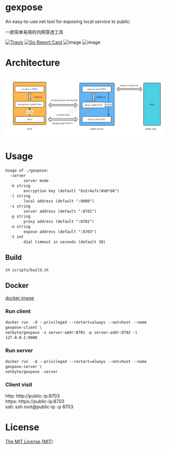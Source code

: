 # gexpose

An easy-to-use net tool for exposing local service to public.

一款简单易用的内网穿透工具

[![Travis](https://travis-ci.com/net-byte/gexpose.svg?branch=main)](https://github.com/net-byte/gexpose)
[![Go Report Card](https://goreportcard.com/badge/github.com/net-byte/gexpose)](https://goreportcard.com/report/github.com/net-byte/gexpose)
![image](https://img.shields.io/badge/License-MIT-orange)
![image](https://img.shields.io/badge/License-Anti--996-red)

# Architecture
<p>
	<img src="https://github.com/net-byte/gexpose/raw/main/assets/gexpose.png" alt="gexpose" width="900">
</p>

# Usage

```
Usage of ./gexpose:
  -server
        server mode
  -k string
        encryption key (default "Xn2r4u7x!A%D*G8")
  -l string
        local address (default ":9000")
  -s string
        server address (default ":8701")
  -p string
        proxy address (default ":8702")
  -e string
        expose address (default ":8703")
  -t int
        dial timeout in seconds (default 30)

```

## Build

```
sh scripts/build.sh
```

## Docker
[docker image](https://hub.docker.com/r/netbyte/gexpose)

### Run client
```
docker run  -d --privileged --restart=always --net=host --name gexpose-client \
netbyte/gexpose -s server-addr:8701 -p server-addr:8702 -l 127.0.0.1:9000
```

### Run server
```
docker run  -d --privileged --restart=always --net=host --name gexpose-server \
netbyte/gexpose -server
```
### Client visit
http: http://public-ip:8703  
https: https://public-ip:8703  
ssh: ssh root@public-ip -p 8703

# License
[The MIT License (MIT)](https://raw.githubusercontent.com/net-byte/gexpose/main/LICENSE)
